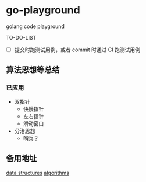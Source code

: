 # go-playground
golang code playground

TO-DO-LIST

- [ ] 提交时跑测试用例，或者 commit 时通过 CI 跑测试用例


## 算法思想等总结

### 已应用

- 双指针
  - 快慢指针
  - 左右指针
  - 滑动窗口
- 分治思想
  - 哨兵？

## 备用地址

[data structures](https://en.wikipedia.org/wiki/List_of_data_structures)
[algorithms](https://en.wikipedia.org/wiki/Introduction_to_Algorithms)